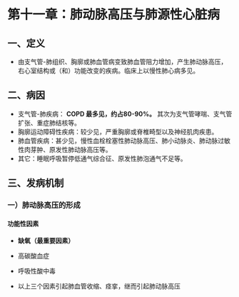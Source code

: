 # 第十一章：肺动脉高压与肺源性心脏病

## 一、定义

- 由支气管-肺组织、胸廓或肺血管病变致肺血管阻力增加，产生肺动脉高压，右心室结构或（和）功能改变的疾病。临床上以慢性肺心病多见。

## 二、病因

- 支气管-肺疾病： **COPD 最多见，约占80-90%。** 其次为支气管哮喘、支气管扩张、重症肺结核等。
- 胸廓运动障碍性疾病：较少见，严重胸廓或脊椎畸型以及神经肌肉疾患。
- 肺血管疾病：甚少见，慢性血栓栓塞性肺动脉高压、肺小动脉炎、肺动脉过敏性肉芽肿、原发性肺动脉高压等。
- 其它：睡眠呼吸暂停低通气综合征、原发性肺泡通气不足等。

## 三、发病机制

### 一）肺动脉高压的形成

#### 功能性因素

- **缺氧（最重要因素）**
- 高碳酸血症
- 呼吸性酸中毒

- 以上三个因素引起肺血管收缩、痉挛，继而引起肺动脉高压